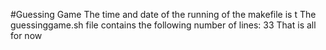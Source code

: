 #Guessing Game
The time and date of the running of the makefile is t
The guessinggame.sh file contains the following number of lines:
33
That is all for now
